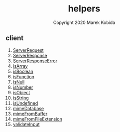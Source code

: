 <h1 align="center">helpers</h1>
<p align="center">Copyright 2020 Marek Kobida</p>

## client

1. [ServerRequest](private/ServerRequest.ts)
1. [ServerResponse](private/ServerResponse.ts)
1. [ServerResponseError](private/ServerResponseError.ts)
1. [isArray](private/types/isArray.ts)
1. [isBoolean](private/types/isBoolean.ts)
1. [isFunction](private/types/isFunction.ts)
1. [isNull](private/types/isNull.ts)
1. [isNumber](private/types/isNumber.ts)
1. [isObject](private/types/isObject.ts)
1. [isString](private/types/isString.ts)
1. [isUndefined](private/types/isUndefined.ts)
1. [mimeDatabase](private/mimeDatabase.ts)
1. [mimeFromBuffer](private/mimeFromBuffer.ts)
1. [mimeFromFileExtension](private/mimeFromFileExtension.ts)
1. [validateInput](private/types/validateInput.ts)
